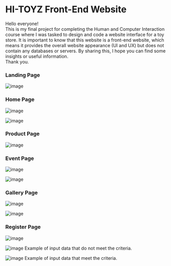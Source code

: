 # HI-TOYZ Front-End Website
Hello everyone! <br>
This is my final project for completing the Human and Computer Interaction course where I was tasked to design and code a website interface for a toy store. It is important to know that this website is a front-end website, which means it provides the overall website appearance (UI and UX) but does not contain any databases or servers. By sharing this, I hope you can find some insights or useful information. <br>
Thank you.

### Landing Page <br>
![image](https://github.com/user-attachments/assets/e344897d-cae3-4484-955b-2dad1f40d5f0)

### Home Page <br>
![image](https://github.com/user-attachments/assets/6a629f78-6394-43ff-a358-960b2d3ef065)

![image](https://github.com/user-attachments/assets/12ef8d50-c56d-4102-a3ee-051be564aca0)

### Product Page <br>
![image](https://github.com/user-attachments/assets/7cc053fc-2024-4ee8-8784-787a451b7cf3)

### Event Page <br>
![image](https://github.com/user-attachments/assets/f99c4791-495a-42e1-82c9-dd464b03132c)

![image](https://github.com/user-attachments/assets/306ab40d-de70-4b2b-83d2-e39445349baa)

### Gallery Page <br>
![image](https://github.com/user-attachments/assets/a3b67add-8703-4354-879b-8a27ae37660e)

![image](https://github.com/user-attachments/assets/6204f576-60a0-4cb3-be6e-b552a2fb90aa)

### Register Page <br>
![image](https://github.com/user-attachments/assets/8b8937e1-bda2-4c6d-810e-23d7637f9edf)

![image](https://github.com/user-attachments/assets/774f5db3-98db-4170-bae0-605e6a0387fc)
Example of input data that do not meet the criteria. <br>

![image](https://github.com/user-attachments/assets/f71c4b2c-dad0-48aa-80f7-3f3d706db092)
Example of input data that meet the criteria. <br>

